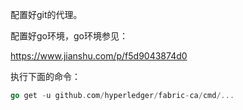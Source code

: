 配置好git的代理。

配置好go环境，go环境参见：

https://www.jianshu.com/p/f5d9043874d0

执行下面的命令：

```go
go get -u github.com/hyperledger/fabric-ca/cmd/...
```


